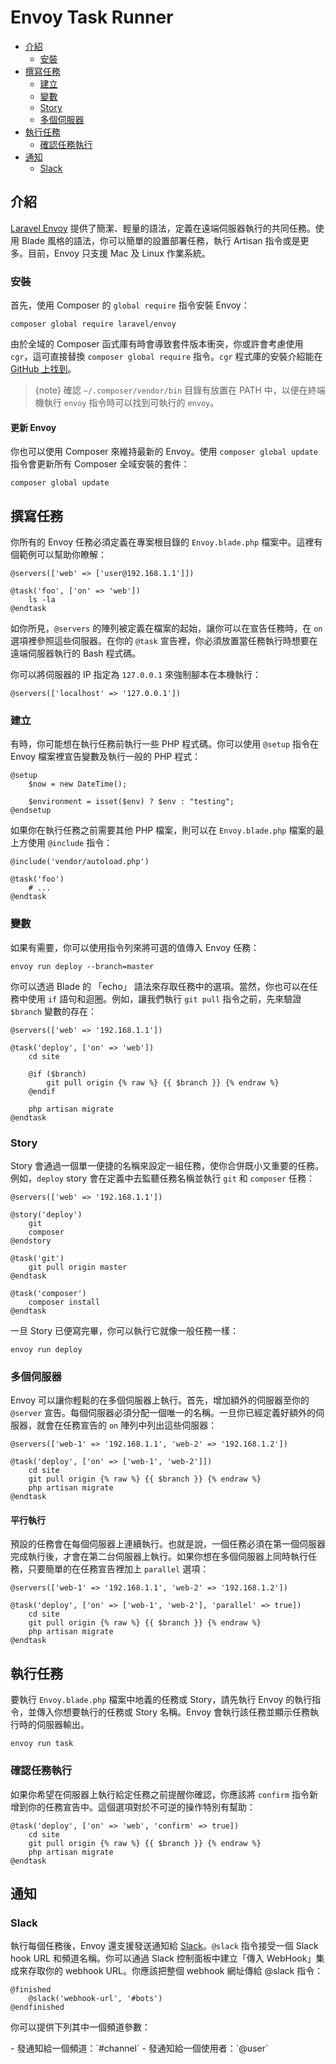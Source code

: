 # Envoy Task Runner

- [介紹](#introduction)
    - [安裝](#installation)
- [撰寫任務](#writing-tasks)
    - [建立](#setup)
    - [變數](#variables)
    - [Story](#stories)
    - [多個伺服器](#multiple-servers)
- [執行任務](#running-tasks)
    - [確認任務執行](#confirming-task-execution)
- [通知](#notifications)
    - [Slack](#slack)

<a name="introduction"></a>
## 介紹

[Laravel Envoy](https://github.com/laravel/envoy) 提供了簡潔、輕量的語法，定義在遠端伺服器執行的共同任務。使用 Blade 風格的語法，你可以簡單的設置部署任務，執行 Artisan 指令或是更多。目前，Envoy 只支援 Mac 及 Linux 作業系統。

<a name="installation"></a>
### 安裝

首先，使用 Composer 的 `global require` 指令安裝 Envoy：

    composer global require laravel/envoy

由於全域的 Composer 函式庫有時會導致套件版本衝突，你或許會考慮使用 `cgr`，這可直接替換 `composer global require` 指令。`cgr` 程式庫的安裝介紹能在 [GitHub 上找到](https://github.com/consolidation-org/cgr)。

> {note} 確認 `~/.composer/vendor/bin` 目錄有放置在 PATH 中，以便在終端機執行 `envoy` 指令時可以找到可執行的 `envoy`。

#### 更新 Envoy

你也可以使用 Composer 來維持最新的 Envoy。使用 `composer global update` 指令會更新所有 Composer 全域安裝的套件：

    composer global update

<a name="writing-tasks"></a>
## 撰寫任務

你所有的 Envoy 任務必須定義在專案根目錄的 `Envoy.blade.php` 檔案中。這裡有個範例可以幫助你瞭解：

    @servers(['web' => ['user@192.168.1.1']])

    @task('foo', ['on' => 'web'])
        ls -la
    @endtask

如你所見，`@servers` 的陣列被定義在檔案的起始，讓你可以在宣告任務時，在 `on` 選項裡參照這些伺服器。在你的 `@task` 宣告裡，你必須放置當任務執行時想要在遠端伺服器執行的 Bash 程式碼。

你可以將伺服器的 IP 指定為 `127.0.0.1` 來強制腳本在本機執行：

    @servers(['localhost' => '127.0.0.1'])

<a name="setup"></a>
### 建立

有時，你可能想在執行任務前執行一些 PHP 程式碼。你可以使用 ```@setup``` 指令在 Envoy 檔案裡宣告變數及執行一般的 PHP 程式：

    @setup
        $now = new DateTime();

        $environment = isset($env) ? $env : "testing";
    @endsetup

如果你在執行任務之前需要其他 PHP 檔案，則可以在 `Envoy.blade.php` 檔案的最上方使用 `@include` 指令：

    @include('vendor/autoload.php')

    @task('foo')
        # ...
    @endtask

<a name="variables"></a>
### 變數

如果有需要，你可以使用指令列來將可選的值傳入 Envoy 任務：

    envoy run deploy --branch=master

你可以透過 Blade 的 「echo」 語法來存取任務中的選項。當然，你也可以在任務中使用 `if` 語句和迴圈。例如，讓我們執行 `git pull` 指令之前，先來驗證 `$branch` 變數的存在：

    @servers(['web' => '192.168.1.1'])

    @task('deploy', ['on' => 'web'])
        cd site

        @if ($branch)
            git pull origin {% raw %} {{ $branch }} {% endraw %}
        @endif

        php artisan migrate
    @endtask

<a name="stories"></a>
### Story

Story 會通過一個單一便捷的名稱來設定一組任務，使你合併既小又重要的任務。例如，`deploy` story 會在定義中去監聽任務名稱並執行 `git` 和 `composer` 任務：

    @servers(['web' => '192.168.1.1'])

    @story('deploy')
        git
        composer
    @endstory

    @task('git')
        git pull origin master
    @endtask

    @task('composer')
        composer install
    @endtask

一旦 Story 已便寫完畢，你可以執行它就像一般任務一樣：

    envoy run deploy

<a name="multiple-servers"></a>
### 多個伺服器

Envoy 可以讓你輕鬆的在多個伺服器上執行。首先，增加額外的伺服器至你的 `@server` 宣告。每個伺服器必須分配一個唯一的名稱。一旦你已經定義好額外的伺服器，就會在任務宣告的 `on` 陣列中列出這些伺服器：

    @servers(['web-1' => '192.168.1.1', 'web-2' => '192.168.1.2'])

    @task('deploy', ['on' => ['web-1', 'web-2']])
        cd site
        git pull origin {% raw %} {{ $branch }} {% endraw %}
        php artisan migrate
    @endtask

#### 平行執行

預設的任務會在每個伺服器上連續執行。也就是說，一個任務必須在第一個伺服器完成執行後，才會在第二台伺服器上執行。如果你想在多個伺服器上同時執行任務，只要簡單的在任務宣告裡加上 `parallel` 選項：

    @servers(['web-1' => '192.168.1.1', 'web-2' => '192.168.1.2'])

    @task('deploy', ['on' => ['web-1', 'web-2'], 'parallel' => true])
        cd site
        git pull origin {% raw %} {{ $branch }} {% endraw %}
        php artisan migrate
    @endtask

<a name="running-tasks"></a>
## 執行任務

要執行 `Envoy.blade.php` 檔案中地義的任務或 Story，請先執行 Envoy 的執行指令，並傳入你想要執行的任務或 Story 名稱。Envoy 會執行該任務並顯示任務執行時的伺服器輸出。

    envoy run task

<a name="confirming-task-execution"></a>
### 確認任務執行

如果你希望在伺服器上執行給定任務之前提醒你確認，你應該將 `confirm` 指令新增到你的任務宣告中。這個選項對於不可逆的操作特別有幫助：

    @task('deploy', ['on' => 'web', 'confirm' => true])
        cd site
        git pull origin {% raw %} {{ $branch }} {% endraw %}
        php artisan migrate
    @endtask

<a name="notifications"></a>
<a name="hipchat-notifications"></a>
## 通知

<a name="slack"></a>
### Slack

執行每個任務後，Envoy 還支援發送通知給 [Slack](https://slack.com)。`@slack` 指令接受一個 Slack hook URL 和頻道名稱。你可以通過 Slack 控制面板中建立「傳入 WebHook」集成來存取你的 webhook URL。你應該把整個 webhook 網址傳給 @slack 指令：

    @finished
        @slack('webhook-url', '#bots')
    @endfinished

你可以提供下列其中一個頻道參數：

<div class="content-list" markdown="1">
- 發通知給一個頻道：`#channel`
- 發通知給一個使用者：`@user`
</div>
